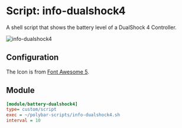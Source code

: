 # Script: info-dualshock4

A shell script that shows the battery level of a DualShock 4 Controller.

![info-dualshock4](screenshots/1.png)


## Configuration

The Icon is from [Font Awesome 5](https://fontawesome.com/icons/playstation?style=brands).


## Module

```ini
[module/battery-dualshock4]
type= custom/script
exec = ~/polybar-scripts/info-dualshock4.sh
interval = 10
```
